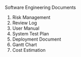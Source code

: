 Software Engineering Documents

1. Risk Management
2. Review Log
3. User Manual
4. System Test Plan
5. Deployment Document
6. Gantt Chart
7. Cost Estimation
